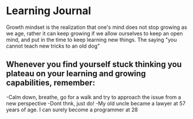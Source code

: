 # Learning Journal
Growth mindset is the realization that one's mind does not stop growing as we age, rather it can keep growing if we allow ourselves to keep an open mind, and put in the time to keep learning new things. The saying "you cannot teach new tricks to an old dog" 
## Whenever you find yourself stuck thinking you plateau on your learning and growing capabilities, remember: 
-Calm down, breathe, go for a walk and try to approach the issue from a new perspective 
-Dont thnk, just do!
-My old uncle became a lawyer at 57 years of age. I can surely become a programmer at 28
